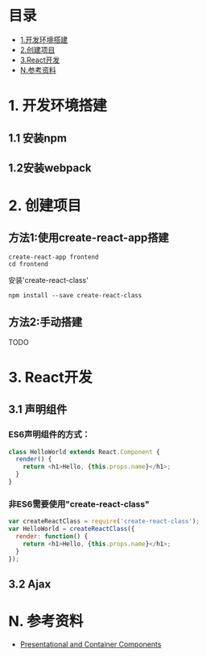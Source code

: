# 目录
* [1.开发环境搭建](#1)
* [2.创建项目](#2)
* [3.React开发](#3)
* [N.参考资料](#N)

# <span id="1">1. 开发环境搭建</span>

## <span id="1.1">1.1 安装npm</span>

## <span id="1.2">1.2安装webpack</span>

# <span id="2">2. 创建项目</span>
## 方法1:使用create-react-app搭建

```shell
create-react-app frontend
cd frontend
```

安装'create-react-class'

```shell
npm install --save create-react-class
```

## 方法2:手动搭建

TODO


# <span id="3">3. React开发</span>

## <span id="3.1">3.1 声明组件</span>

### ES6声明组件的方式：

```javascript
class HelloWorld extends React.Component {
  render() {
    return <h1>Hello, {this.props.name}</h1>;
  }
}
```

### 非ES6需要使用"create-react-class"

```javascript
var createReactClass = require('create-react-class');
var HelloWorld = createReactClass({
  render: function() {
    return <h1>Hello, {this.props.name}</h1>;
  }
});
```


## <span id="3.2">3.2 Ajax</span>



# <span id="N">N. 参考资料</span>
* [Presentational and Container Components](https://medium.com/@dan_abramov/smart-and-dumb-components-7ca2f9a7c7d0)